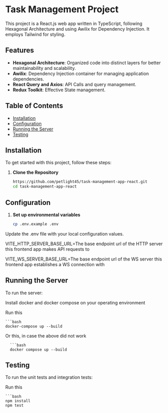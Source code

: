 # Task Management Project

This project is a React.js web app written in TypeScript, following Hexagonal Architecture and using Awilix for Dependency Injection. It employs Tailwind for styling.

## Features

- **Hexagonal Architecture**: Organized code into distinct layers for better maintainability and scalability.
- **Awilix**: Dependency Injection container for managing application dependencies.
- **React Query and Axios**: API Calls and query management.
- **Redux Toolkit**: Effective State management.


## Table of Contents

- [Installation](#installation)
- [Configuration](#configuration)
- [Running the Server](#running-the-server)
- [Testing](#testing)

## Installation

To get started with this project, follow these steps:

1. **Clone the Repository**

   ```bash
   https://github.com/petlight45/task-management-app-react.git
   cd task-management-app-react 
   
## Configuration
   
1. **Set up environmental variables**

   ```bash
   cp .env.example .env
 Update the .env file with your local configuration values.
 
 VITE_HTTP_SERVER_BASE_URL=The base endpoint url of the HTTP server this frontend app makes API requests to
 
 
 VITE_WS_SERVER_BASE_URL=The base endpoint url of the WS server this frontend app establishes a WS connection with
 
 
 ## Running the Server
 
 To run the server:
 
 Install docker and docker compose on your operating environment
 
 Run this
 
    ```bash
    docker-compose up --build
    
Or this, in case the above did not work

      ```bash
      docker compose up --build

## Testing
 
 To run the unit tests and integration tests:
 
 Run this
 
    ```bash
    npm install
    npm test
    
